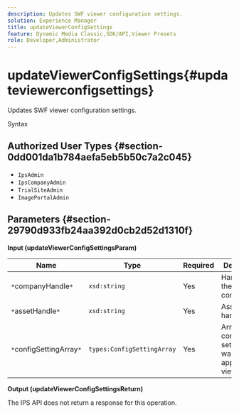 ```yaml
---
description: Updates SWF viewer configuration settings.
solution: Experience Manager
title: updateViewerConfigSettings
feature: Dynamic Media Classic,SDK/API,Viewer Presets
role: Developer,Administrator
---
```


# updateViewerConfigSettings{#updateviewerconfigsettings}

Updates SWF viewer configuration settings.

 Syntax 

## Authorized User Types {#section-0dd001da1b784aefa5eb5b50c7a2c045}

* `IpsAdmin` 
* `IpsCompanyAdmin` 
* `TrialSiteAdmin` 
* `ImagePortalAdmin`

## Parameters {#section-29790d933fb24aa392d0cb2d52d1310f}

**Input (updateViewerConfigSettingsParam)** 

|  Name  | Type  | Required  | Description  |
|---|---|---|---|
|  `*`companyHandle`*`  | `xsd:string`  | Yes  | Handle to the company.  |
|  `*`assetHandle`*`  | `xsd:string`  | Yes  | Asset handle.  |
|  `*`configSettingArray`*`  | `types:ConfigSettingArray`  | Yes  | Array of configuration settings you want to apply to the viewer.  |

**Output (updateViewerConfigSettingsReturn)**

The IPS API does not return a response for this operation. 
